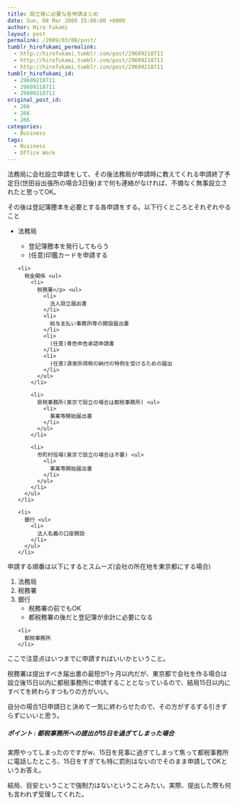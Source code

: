```yaml
---
title: 設立後に必要な各申請まとめ
date: Sun, 08 Mar 2009 15:00:00 +0000
author: Hiro Fukami
layout: post
permalink: /2009/03/08/post/
tumblr_hirofukami_permalink:
  - http://hirofukami.tumblr.com/post/29609218711
  - http://hirofukami.tumblr.com/post/29609218711
  - http://hirofukami.tumblr.com/post/29609218711
tumblr_hirofukami_id:
  - 29609218711
  - 29609218711
  - 29609218711
original_post_id:
  - 266
  - 266
  - 266
categories:
  - Business
tags:
  - Business
  - Office Work
---
```

<div class="section">
  <p>
    法務局に会社設立申請をして、その後法務局が申請時に教えてくれる申請終了予定日(世田谷出張所の場合3日後)まで何も連絡がなければ、不備なく無事設立されたと思ってOK。
  </p>
  
  <p>
    その後は登記簿謄本を必要とする各申請をする。以下行くところとそれぞれやること
  </p>
  
  <ul>
    <li>
      法務局</p> <ul>
        <li>
          登記簿謄本を発行してもらう
        </li>
        <li>
          (任意)印鑑カードを申請する
        </li>
      </ul>
    </li>
    
    <li>
      税金関係 <ul>
        <li>
          税務署</p> <ul>
            <li>
              法人設立届出書
            </li>
            <li>
              給与支払い事務所等の開設届出書
            </li>
            <li>
              (任意)青色申告承認申請書
            </li>
            <li>
              (任意)源泉所得税の納付の特例を受けるための届出
            </li>
          </ul>
        </li>
        
        <li>
          県税事務所(東京で設立の場合は都税事務所) <ul>
            <li>
              事業等開始届出書
            </li>
          </ul>
        </li>
        
        <li>
          市町村役場(東京で設立の場合は不要) <ul>
            <li>
              事業等開始届出書
            </li>
          </ul>
        </li>
      </ul>
    </li>
    
    <li>
      銀行 <ul>
        <li>
          法人名義の口座開設
        </li>
      </ul>
    </li>
  </ul>
  
  <p>
    申請する順番は以下にするとスムーズ(会社の所在地を東京都にする場合)
  </p>
  
  <ol>
    <li>
      法務局
    </li>
    <li>
      税務署
    </li>
    <li>
      銀行 <ul>
        <li>
          税務署の前でもOK
        </li>
        <li>
          都税務署の後だと登記簿が余計に必要になる
        </li>
      </ul>
    </li>
    
    <li>
      都税事務所
    </li>
  </ol>
  
  <p>
    ここで注意点はいつまでに申請すればいいかということ。
  </p>
  
  <p>
    税務署は提出すべき届出書の最短が1ヶ月以内だが、東京都で会社を作る場合は設立後15日以内に都税事務所に申請することとなっているので、結局15日以内にすべてを終わらすつもりの方がいい。
  </p>
  
  <p>
    自分の場合1日申請日と決めて一気に終わらせたので、その方がずるずる引きずらずにいいと思う。
  </p>
  
  <h5>
    ポイント&#160;: 都税事務所への提出が15日を過ぎてしまった場合
  </h5>
  
  <p>
    実際やってしまったのですがw、15日を見事に過ぎてしまって焦って都税事務所に電話したところ、15日をすぎても特に罰則はないのでそのまま申請してOKというお答え。
  </p>
  
  <p>
    結局、目安ということで強制力はないということみたい。実際、提出した際も何も言われず受理してくれた。
  </p>
</div>